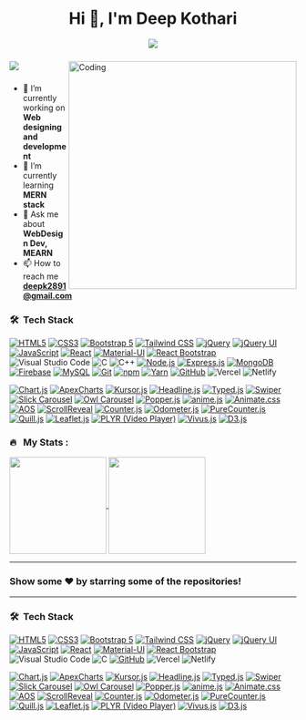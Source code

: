 <h1 align="center">Hi 👋, I'm Deep Kothari</h1>
<p align="center" display="block"><img src="https://readme-typing-svg.herokuapp.com/?size=30&duration=5001&color=2d7e5e&vCenter=true&center=true&width=460&lines=full-stack+web+developer"</p> 
<h3 align="center"></h3>
    
<img src="https://user-images.githubusercontent.com/74038190/212748830-4c709398-a386-4761-84d7-9e10b98fbe6e.gif" align="right" alt="Coding" width="400" >

<a href="https://github.com/deep2891/github-profile-views-counter">
    <img src="https://komarev.com/ghpvc/?username=deepk2891&style=for-the-badge">
</a>

<h3></h3>



- 🔭 I’m currently working on **Web designing and development**
- 🌱 I’m currently learning **MERN stack**
- 💬 Ask me about **WebDesign Dev, MEARN**
- 📫 How to reach me **deepk2891@gmail.com**





<!--
###  Connect with me
<p align="left">
<a href="https://twitter.com/" target="blank"><img align="center" src="https://raw.githubusercontent.com/rahuldkjain/github-profile-readme-generator/master/src/images/icons/Social/twitter.svg" alt="deepkothari" height="30" width="40" /></a>
<a href="https://linkedin.com/in/" target="blank"><img align="center" src="https://raw.githubusercontent.com/rahuldkjain/github-profile-readme-generator/master/src/images/icons/Social/linked-in-alt.svg" alt="deepkothari" height="30" width="40" /></a>
<a href="https://instagram.com/" target="blank"><img align="center" src="https://raw.githubusercontent.com/rahuldkjain/github-profile-readme-generator/master/src/images/icons/Social/instagram.svg" alt="deepkothari" height="30" width="40" /></a>
<a href="https://www.youtube.com/" target="blank"><img align="center" src="https://raw.githubusercontent.com/rahuldkjain/github-profile-readme-generator/master/src/images/icons/Social/youtube.svg" alt="deepkothari" height="30" width="40" /></a>
</p>
-->

### 🛠 &nbsp;Tech Stack

[![HTML5](https://img.shields.io/badge/HTML5-%23E34F26.svg?style=for-the-badge&logo=html5&logoColor=white)](https://developer.mozilla.org/en-US/docs/Web/Guide/HTML/HTML5)
[![CSS3](https://img.shields.io/badge/CSS3-%231572B6.svg?style=for-the-badge&logo=css3&logoColor=white)](https://developer.mozilla.org/en-US/docs/Web/CSS)
[![Bootstrap 5](https://img.shields.io/badge/Bootstrap%205-%23563D7C.svg?style=for-the-badge&logo=bootstrap&logoColor=white)](https://getbootstrap.com/)
[![Tailwind CSS](https://img.shields.io/badge/Tailwind%20CSS-%231a202c.svg?style=for-the-badge&logo=tailwind-css&logoColor=white)](https://tailwindcss.com/)
[![jQuery](https://img.shields.io/badge/jQuery-%230769AD.svg?style=for-the-badge&logo=jquery&logoColor=white)](https://jquery.com/)
[![jQuery UI](https://img.shields.io/badge/jQuery%20UI-%230769AD.svg?style=for-the-badge&logo=jqueryui&logoColor=white)](https://jqueryui.com/)
[![JavaScript](https://img.shields.io/badge/JavaScript-%23F7DF1E.svg?style=for-the-badge&logo=javascript&logoColor=black)](https://developer.mozilla.org/en-US/docs/Web/JavaScript)
[![React](https://img.shields.io/badge/React-%2361DAFB.svg?style=for-the-badge&logo=react&logoColor=white)](https://reactjs.org/)
[![Material-UI](https://img.shields.io/badge/Material--UI-%230081CB.svg?style=for-the-badge&logo=material-ui&logoColor=white)](https://material-ui.com/)
[![React Bootstrap](https://img.shields.io/badge/React%20Bootstrap-%23563D7C.svg?style=for-the-badge&logo=bootstrap&logoColor=white)](https://react-bootstrap.github.io/)
![Visual Studio Code](https://img.shields.io/badge/Visual%20Studio%20Code-0078d7.svg?style=for-the-badge&logo=visual-studio-code&logoColor=white)
![C](https://img.shields.io/badge/c-%2300599C.svg?style=for-the-badge&logo=c&logoColor=white)
![C++](https://img.shields.io/badge/c++-%2300599C.svg?style=for-the-badge&logo=c%2B%2B&logoColor=white)
[![Node.js](https://img.shields.io/badge/Node.js-%23339933.svg?style=for-the-badge&logo=node.js&logoColor=white)](https://nodejs.org/)
[![Express.js](https://img.shields.io/badge/Express.js-%23000000.svg?style=for-the-badge&logo=express&logoColor=white)](https://expressjs.com/)
[![MongoDB](https://img.shields.io/badge/MongoDB-%2347A248.svg?style=for-the-badge&logo=mongodb&logoColor=white)](https://www.mongodb.com/)
[![Firebase](https://img.shields.io/badge/Firebase-%23FFCA28.svg?style=for-the-badge&logo=firebase&logoColor=black)](https://firebase.google.com/)
[![MySQL](https://img.shields.io/badge/MySQL-%234479A1.svg?style=for-the-badge&logo=mysql&logoColor=white)](https://www.mysql.com/)
[![Git](https://img.shields.io/badge/Git-%23F05032.svg?style=for-the-badge&logo=git&logoColor=white)](https://git-scm.com/)
[![npm](https://img.shields.io/badge/npm-%23CB3837.svg?style=for-the-badge&logo=npm&logoColor=white)](https://www.npmjs.com/)
[![Yarn](https://img.shields.io/badge/Yarn-%232C8EBB.svg?style=for-the-badge&logo=yarn&logoColor=white)](https://yarnpkg.com/)
[![GitHub](https://img.shields.io/badge/GitHub-%23181717.svg?style=for-the-badge&logo=github&logoColor=white)](https://github.com/)
![Vercel](https://img.shields.io/badge/vercel-%23000000.svg?style=for-the-badge&logo=vercel&logoColor=white)
![Netlify](https://img.shields.io/badge/netlify-%23000000.svg?style=for-the-badge&logo=netlify&logoColor=#00C7B7)
<br>

[![Chart.js](https://img.shields.io/badge/Chart.js-%23FF6384.svg?style=for-the-badge&logo=chart.js&logoColor=white)](https://www.chartjs.org/)
[![ApexCharts](https://img.shields.io/badge/ApexCharts-%23F76700.svg?style=for-the-badge&logo=apexcharts&logoColor=white)](https://apexcharts.com/)
[![Kursor.js](https://img.shields.io/badge/Kursor.js-%23FF5722.svg?style=for-the-badge&logo=kursorjs&logoColor=white)](https://kursorjs.netlify.app/)
[![Headline.js](https://img.shields.io/badge/Headline.js-%23000000.svg?style=for-the-badge&logo=headlinejs&logoColor=white)](https://headlinejs.com/)
[![Typed.js](https://img.shields.io/badge/Typed.js-%234B0082.svg?style=for-the-badge&logo=typedjs&logoColor=white)](https://github.com/mattboldt/typed.js/)
[![Swiper](https://img.shields.io/badge/Swiper-%2377B5FE.svg?style=for-the-badge&logo=swiper&logoColor=white)](https://swiperjs.com/)
[![Slick Carousel](https://img.shields.io/badge/Slick%20Carousel-%23FF8400.svg?style=for-the-badge&logo=webpack&logoColor=white)](https://kenwheeler.github.io/slick/)
[![Owl Carousel](https://img.shields.io/badge/Owl%20Carousel-%23FF6F61.svg?style=for-the-badge&logo=javascript&logoColor=white)](https://owlcarousel2.github.io/OwlCarousel2/)
[![Popper.js](https://img.shields.io/badge/Popper.js-%2323BC97.svg?style=for-the-badge&logo=popper.js&logoColor=white)](https://popper.js.org/)
[![anime.js](https://img.shields.io/badge/anime.js-%23FF9A8B.svg?style=for-the-badge&logo=anime.js&logoColor=white)](https://animejs.com/)
[![Animate.css](https://img.shields.io/badge/Animate.css-%23000000.svg?style=for-the-badge&logo=css3&logoColor=white)](https://animate.style/)
[![AOS](https://img.shields.io/badge/AOS-%2336AF5F.svg?style=for-the-badge&logo=javascript&logoColor=white)](https://michalsnik.github.io/aos/)
[![ScrollReveal](https://img.shields.io/badge/ScrollReveal-%230D324D.svg?style=for-the-badge&logo=javascript&logoColor=white)](https://scrollrevealjs.org/)
[![Counter.js](https://img.shields.io/badge/Counter.js-%23000000.svg?style=for-the-badge&logo=javascript&logoColor=white)](https://github.com/bfintal/Counter-Up/)
[![Odometer.js](https://img.shields.io/badge/Odometer.js-%23E94E77.svg?style=for-the-badge&logo=javascript&logoColor=white)](https://github.hubspot.com/odometer/)
[![PureCounter.js](https://img.shields.io/badge/PureCounter.js-%23FF4E50.svg?style=for-the-badge&logo=javascript&logoColor=white)](https://github.com/radnen/pure-counter)
[![Quill.js](https://img.shields.io/badge/Quill.js-%23697C75.svg?style=for-the-badge&logo=javascript&logoColor=white)](https://quilljs.com/)
[![Leaflet.js](https://img.shields.io/badge/Leaflet.js-%2333FF00.svg?style=for-the-badge&logo=leaflet&logoColor=black)](https://leafletjs.com/)
[![PLYR (Video Player)](https://img.shields.io/badge/PLYR-%230C7BFF.svg?style=for-the-badge&logo=plyr&logoColor=white)](https://plyr.io/)
[![Vivus.js](https://img.shields.io/badge/Vivus.js-%23FF69B4.svg?style=for-the-badge&logo=javascript&logoColor=white)](https://maxwellito.github.io/vivus/)
[![D3.js](https://img.shields.io/badge/D3.js-%23F9A03C.svg?style=for-the-badge&logo=d3.js&logoColor=white)](https://d3js.org/)


### 🔥 &nbsp; My Stats :
<div>
    <a href="https://github.com/deepk2891">
      <img height=170em align="center" src="https://github-readme-stats.vercel.app/api/top-langs?username=deepk2891&layout=compact&langs_count=8&theme=tokyonight" />
    </a>   
    <a href="https://github.com/deepk2891">
      <img height=170em align="center" src="https://github-readme-streak-stats.herokuapp.com/?user=deepk2891&layout=compact&langs_count=8&theme=tokyonight" />
    </a>
</div>

---

### Show some ❤️ by starring some of the repositories!



---



### 🛠 &nbsp;Tech Stack

[![HTML5](https://img.shields.io/badge/HTML5-%23E34F26.svg?style=for-the-badge&logo=html5&logoColor=white)](https://developer.mozilla.org/en-US/docs/Web/Guide/HTML/HTML5)
[![CSS3](https://img.shields.io/badge/CSS3-%231572B6.svg?style=for-the-badge&logo=css3&logoColor=white)](https://developer.mozilla.org/en-US/docs/Web/CSS)
[![Bootstrap 5](https://img.shields.io/badge/Bootstrap%205-%23563D7C.svg?style=for-the-badge&logo=bootstrap&logoColor=white)](https://getbootstrap.com/)
[![Tailwind CSS](https://img.shields.io/badge/Tailwind%20CSS-%231a202c.svg?style=for-the-badge&logo=tailwind-css&logoColor=white)](https://tailwindcss.com/)
[![jQuery](https://img.shields.io/badge/jQuery-%230769AD.svg?style=for-the-badge&logo=jquery&logoColor=white)](https://jquery.com/)
[![jQuery UI](https://img.shields.io/badge/jQuery%20UI-%230769AD.svg?style=for-the-badge&logo=jqueryui&logoColor=white)](https://jqueryui.com/)
[![JavaScript](https://img.shields.io/badge/JavaScript-%23F7DF1E.svg?style=for-the-badge&logo=javascript&logoColor=black)](https://developer.mozilla.org/en-US/docs/Web/JavaScript)
[![React](https://img.shields.io/badge/React-%2361DAFB.svg?style=for-the-badge&logo=react&logoColor=white)](https://reactjs.org/)
[![Material-UI](https://img.shields.io/badge/Material--UI-%230081CB.svg?style=for-the-badge&logo=material-ui&logoColor=white)](https://material-ui.com/)
[![React Bootstrap](https://img.shields.io/badge/React%20Bootstrap-%23563D7C.svg?style=for-the-badge&logo=bootstrap&logoColor=white)](https://react-bootstrap.github.io/)
![Visual Studio Code](https://img.shields.io/badge/Visual%20Studio%20Code-0078d7.svg?style=for-the-badge&logo=visual-studio-code&logoColor=white)
![C](https://img.shields.io/badge/c-%2300599C.svg?style=for-the-badge&logo=c&logoColor=white)
[![GitHub](https://img.shields.io/badge/GitHub-%23181717.svg?style=for-the-badge&logo=github&logoColor=white)](https://github.com/)
![Vercel](https://img.shields.io/badge/vercel-%23000000.svg?style=for-the-badge&logo=vercel&logoColor=white)
![Netlify](https://img.shields.io/badge/netlify-%23000000.svg?style=for-the-badge&logo=netlify&logoColor=#00C7B7)
<br>

[![Chart.js](https://img.shields.io/badge/Chart.js-%23FF6384.svg?style=for-the-badge&logo=chart.js&logoColor=white)](https://www.chartjs.org/)
[![ApexCharts](https://img.shields.io/badge/ApexCharts-%23F76700.svg?style=for-the-badge&logo=apexcharts&logoColor=white)](https://apexcharts.com/)
[![Kursor.js](https://img.shields.io/badge/Kursor.js-%23FF5722.svg?style=for-the-badge&logo=kursorjs&logoColor=white)](https://kursorjs.netlify.app/)
[![Headline.js](https://img.shields.io/badge/Headline.js-%23000000.svg?style=for-the-badge&logo=headlinejs&logoColor=white)](https://headlinejs.com/)
[![Typed.js](https://img.shields.io/badge/Typed.js-%234B0082.svg?style=for-the-badge&logo=typedjs&logoColor=white)](https://github.com/mattboldt/typed.js/)
[![Swiper](https://img.shields.io/badge/Swiper-%2377B5FE.svg?style=for-the-badge&logo=swiper&logoColor=white)](https://swiperjs.com/)
[![Slick Carousel](https://img.shields.io/badge/Slick%20Carousel-%23FF8400.svg?style=for-the-badge&logo=webpack&logoColor=white)](https://kenwheeler.github.io/slick/)
[![Owl Carousel](https://img.shields.io/badge/Owl%20Carousel-%23FF6F61.svg?style=for-the-badge&logo=javascript&logoColor=white)](https://owlcarousel2.github.io/OwlCarousel2/)
[![Popper.js](https://img.shields.io/badge/Popper.js-%2323BC97.svg?style=for-the-badge&logo=popper.js&logoColor=white)](https://popper.js.org/)
[![anime.js](https://img.shields.io/badge/anime.js-%23FF9A8B.svg?style=for-the-badge&logo=anime.js&logoColor=white)](https://animejs.com/)
[![Animate.css](https://img.shields.io/badge/Animate.css-%23000000.svg?style=for-the-badge&logo=css3&logoColor=white)](https://animate.style/)
[![AOS](https://img.shields.io/badge/AOS-%2336AF5F.svg?style=for-the-badge&logo=javascript&logoColor=white)](https://michalsnik.github.io/aos/)
[![ScrollReveal](https://img.shields.io/badge/ScrollReveal-%230D324D.svg?style=for-the-badge&logo=javascript&logoColor=white)](https://scrollrevealjs.org/)
[![Counter.js](https://img.shields.io/badge/Counter.js-%23000000.svg?style=for-the-badge&logo=javascript&logoColor=white)](https://github.com/bfintal/Counter-Up/)
[![Odometer.js](https://img.shields.io/badge/Odometer.js-%23E94E77.svg?style=for-the-badge&logo=javascript&logoColor=white)](https://github.hubspot.com/odometer/)
[![PureCounter.js](https://img.shields.io/badge/PureCounter.js-%23FF4E50.svg?style=for-the-badge&logo=javascript&logoColor=white)](https://github.com/radnen/pure-counter)
[![Quill.js](https://img.shields.io/badge/Quill.js-%23697C75.svg?style=for-the-badge&logo=javascript&logoColor=white)](https://quilljs.com/)
[![Leaflet.js](https://img.shields.io/badge/Leaflet.js-%2333FF00.svg?style=for-the-badge&logo=leaflet&logoColor=black)](https://leafletjs.com/)
[![PLYR (Video Player)](https://img.shields.io/badge/PLYR-%230C7BFF.svg?style=for-the-badge&logo=plyr&logoColor=white)](https://plyr.io/)
[![Vivus.js](https://img.shields.io/badge/Vivus.js-%23FF69B4.svg?style=for-the-badge&logo=javascript&logoColor=white)](https://maxwellito.github.io/vivus/)
[![D3.js](https://img.shields.io/badge/D3.js-%23F9A03C.svg?style=for-the-badge&logo=d3.js&logoColor=white)](https://d3js.org/)
